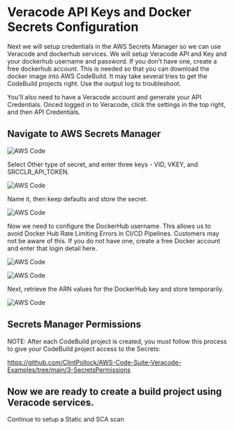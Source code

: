 # Veracode API Keys and Docker Secrets Configuration

Next we will setup credentials in the AWS Secrets Manager so we can use Veracode and dockerhub services. We will setup Veracode API and Key and your dockerhub username and password. If you don’t have one, create a free dockerhub account. This is needed so that you can download the docker image into AWS CodeBuild.  It may take several tries to get the CodeBuild projects right. Use the output log to troubleshoot.

You'll also need to have a Veracode account and generate your API Credentials.  Onced logged in to Veracode, click the settings in the top right, and then API Credentials.

## Navigate to AWS Secrets Manager

![AWS Code](https://github.com/ClintPollock/AWS-Code-Suite-Veracode-Examples/raw/main/2-SecretsSetup/1-secrets.png)

Select Other type of secret, and enter three keys - VID, VKEY, and SRCCLR_API_TOKEN.

![AWS Code](https://github.com/ClintPollock/AWS-Code-Suite-Veracode-Examples/raw/main/2-SecretsSetup/2-secrets.png)

Name it, then keep defaults and store the secret.

![AWS Code](https://github.com/ClintPollock/AWS-Code-Suite-Veracode-Examples/raw/main/2-SecretsSetup/3-secrets.png)

Now we need to configure the DockerHub username. This allows us to avoid Docker Hub Rate Limiting Errors in CI/CD Pipelines. Customers may not be aware of this.  If you do not have one, create a free Docker account and enter that login detail here.

![AWS Code](https://github.com/ClintPollock/AWS-Code-Suite-Veracode-Examples/raw/main/2-SecretsSetup/4-secrets.png)

![AWS Code](https://github.com/ClintPollock/AWS-Code-Suite-Veracode-Examples/raw/main/2-SecretsSetup/5-secrets.png)

Next, retrieve the ARN values for the DockerHub key and store temporarily.

![AWS Code](https://github.com/ClintPollock/AWS-Code-Suite-Veracode-Examples/raw/main/2-SecretsSetup/6-secrets.png)

## Secrets Manager Permissions

NOTE: After each CodeBuild project is created, you must follow this process to give your CodeBuild project access to the Secrets:

https://github.com/ClintPollock/AWS-Code-Suite-Veracode-Examples/tree/main/3-SecretsPermissions

## Now we are ready to create a build project using Veracode services.

Continue to setup a Static and SCA scan